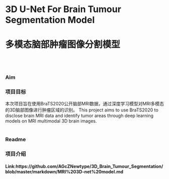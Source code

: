 <h1>3D U-Net For Brain Tumour Segmentation Model</h1>
<h1>多模态脑部肿瘤图像分割模型</h1>
<br>
<br>
<h3>Aim</h3>
<h3>项目目标</h3>
本次项目旨在使用BraTS2020公开脑部MRI数据，通过深度学习模型对MRI多模态的3D脑部图像进行肿瘤区域的识别。
This project aims to use BraTS2020 to disclose brain MRI data and identify tumor areas through deep learning models on MRI multimodal 3D brain images.
<br>
<br>
<h3>Readme</h3>
<h3>项目介绍</h3>
<h4>Link:https://github.com/AGcZNewtype/3D_Brain_Tumour_Segmentation/blob/master/markdown/MRI%203D-net%20model.md</h4>

